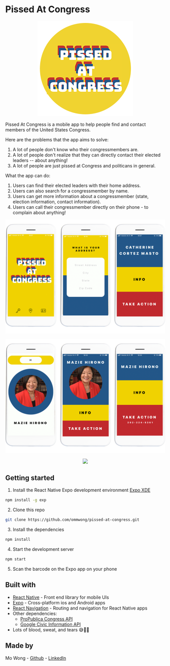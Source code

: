 # Pissed At Congress

<p align="center">
  <img src="assets/readmelogo.png" />
</p>

Pissed At Congress is a mobile app to help people find and contact members of the United States Congress.

Here are the problems that the app aims to solve:

1. A lot of people don't know who their congressmembers are.
2. A lot of people don't realize that they can directly contact their elected leaders -- about anything!
3. A lot of people are just pissed at Congress and politicans in general.

What the app can do:

1. Users can find their elected leaders with their home address.
2. Users can also search for a congressmember by name.
3. Users can get more information about a congressmember (state, election information, contact information).
4. Users can call their congressmember directly on their phone - to complain about anything!

<p align="center">
  <img src="assets/demo1.png" />
</p>

<p align="center">
  <img src="assets/demo2.png" />
</p>

<p align="center">
  <img src="assets/FinalVidDemo.gif" width='30%'/>
</p>

## Getting started

1. Install the React Native Expo development environment
[Expo XDE](https://www.expo.io)
```bash
npm install -g exp
```

2. Clone this repo
```bash
git clone https://github.com/ommwong/pissed-at-congress.git
```

3. Install the dependencies
```bash
npm install
```

4. Start the development server
```bash
npm start
```

5. Scan the barcode on the Expo app on your phone

## Built with
* [React Native](https://facebook.github.io/react-native/) - Front end library for mobile UIs
* [Expo](https://expo.io/) - Cross-platform ios and Android apps
* [React Navigation](https://reactnavigation.org/) - Routing and navigation for React Native apps
* Other dependencies:
  * [ProPublica Congress API](https://projects.propublica.org/api-docs/congress-api/)
  * [Google Civic Information API](https://developers.google.com/civic-information)
* Lots of blood, sweat, and tears 😅💃🏻

## Made by
Mo Wong - [Github](https://github.com/ommwong) - [LinkedIn](https://www.linkedin.com/in/mowong1/)


